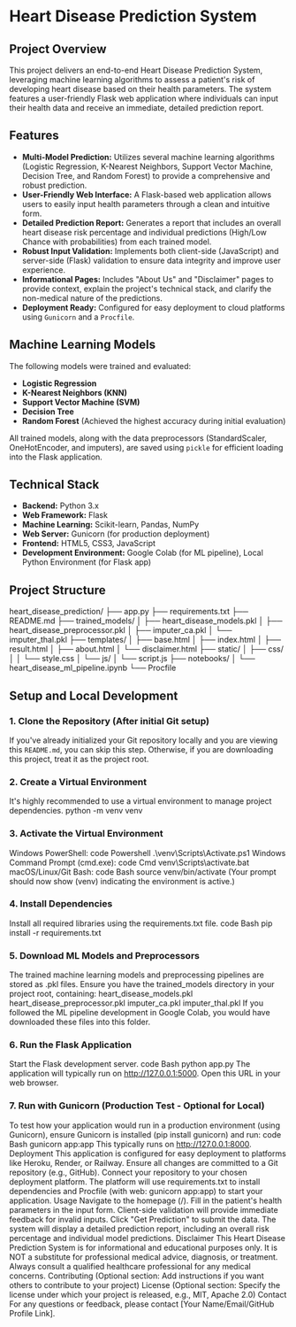 # Heart Disease Prediction System

## Project Overview
This project delivers an end-to-end Heart Disease Prediction System, leveraging machine learning algorithms to assess a patient's risk of developing heart disease based on their health parameters. The system features a user-friendly Flask web application where individuals can input their health data and receive an immediate, detailed prediction report.

## Features
-   **Multi-Model Prediction:** Utilizes several machine learning algorithms (Logistic Regression, K-Nearest Neighbors, Support Vector Machine, Decision Tree, and Random Forest) to provide a comprehensive and robust prediction.
-   **User-Friendly Web Interface:** A Flask-based web application allows users to easily input health parameters through a clean and intuitive form.
-   **Detailed Prediction Report:** Generates a report that includes an overall heart disease risk percentage and individual predictions (High/Low Chance with probabilities) from each trained model.
-   **Robust Input Validation:** Implements both client-side (JavaScript) and server-side (Flask) validation to ensure data integrity and improve user experience.
-   **Informational Pages:** Includes "About Us" and "Disclaimer" pages to provide context, explain the project's technical stack, and clarify the non-medical nature of the predictions.
-   **Deployment Ready:** Configured for easy deployment to cloud platforms using `Gunicorn` and a `Procfile`.

## Machine Learning Models
The following models were trained and evaluated:
-   **Logistic Regression**
-   **K-Nearest Neighbors (KNN)**
-   **Support Vector Machine (SVM)**
-   **Decision Tree**
-   **Random Forest** (Achieved the highest accuracy during initial evaluation)

All trained models, along with the data preprocessors (StandardScaler, OneHotEncoder, and imputers), are saved using `pickle` for efficient loading into the Flask application.

## Technical Stack
-   **Backend:** Python 3.x
-   **Web Framework:** Flask
-   **Machine Learning:** Scikit-learn, Pandas, NumPy
-   **Web Server:** Gunicorn (for production deployment)
-   **Frontend:** HTML5, CSS3, JavaScript
-   **Development Environment:** Google Colab (for ML pipeline), Local Python Environment (for Flask app)

## Project Structure
heart_disease_prediction/
├── app.py
├── requirements.txt
├── README.md
├── trained_models/
│   ├── heart_disease_models.pkl
│   ├── heart_disease_preprocessor.pkl
│   ├── imputer_ca.pkl
│   └── imputer_thal.pkl
├── templates/
│   ├── base.html
│   ├── index.html
│   ├── result.html
│   ├── about.html
│   └── disclaimer.html
├── static/
│   ├── css/
│   │   └── style.css
│   └── js/
│       └── script.js
├── notebooks/
│   └── heart_disease_ml_pipeline.ipynb
└── Procfile
## Setup and Local Development

### 1. Clone the Repository (After initial Git setup)
If you've already initialized your Git repository locally and you are viewing this `README.md`, you can skip this step. Otherwise, if you are downloading this project, treat it as the project root.

### 2. Create a Virtual Environment
It's highly recommended to use a virtual environment to manage project dependencies.
python -m venv venv
### 3. Activate the Virtual Environment
Windows PowerShell:
code
Powershell
.\venv\Scripts\Activate.ps1
Windows Command Prompt (cmd.exe):
code
Cmd
venv\Scripts\activate.bat
macOS/Linux/Git Bash:
code
Bash
source venv/bin/activate
(Your prompt should now show (venv) indicating the environment is active.)
### 4. Install Dependencies
Install all required libraries using the requirements.txt file.
code
Bash
pip install -r requirements.txt
### 5. Download ML Models and Preprocessors
The trained machine learning models and preprocessing pipelines are stored as .pkl files.
Ensure you have the trained_models directory in your project root, containing:
heart_disease_models.pkl
heart_disease_preprocessor.pkl
imputer_ca.pkl
imputer_thal.pkl
If you followed the ML pipeline development in Google Colab, you would have downloaded these files into this folder.
### 6. Run the Flask Application
Start the Flask development server.
code
Bash
python app.py
The application will typically run on http://127.0.0.1:5000. Open this URL in your web browser.
### 7. Run with Gunicorn (Production Test - Optional for Local)
To test how your application would run in a production environment (using Gunicorn), ensure Gunicorn is installed (pip install gunicorn) and run:
code
Bash
gunicorn app:app
This typically runs on http://127.0.0.1:8000.
Deployment
This application is configured for easy deployment to platforms like Heroku, Render, or Railway.
Ensure all changes are committed to a Git repository (e.g., GitHub).
Connect your repository to your chosen deployment platform.
The platform will use requirements.txt to install dependencies and Procfile (with web: gunicorn app:app) to start your application.
Usage
Navigate to the homepage (/).
Fill in the patient's health parameters in the input form.
Client-side validation will provide immediate feedback for invalid inputs.
Click "Get Prediction" to submit the data.
The system will display a detailed prediction report, including an overall risk percentage and individual model predictions.
Disclaimer
This Heart Disease Prediction System is for informational and educational purposes only. It is NOT a substitute for professional medical advice, diagnosis, or treatment. Always consult a qualified healthcare professional for any medical concerns.
Contributing
(Optional section: Add instructions if you want others to contribute to your project)
License
(Optional section: Specify the license under which your project is released, e.g., MIT, Apache 2.0)
Contact
For any questions or feedback, please contact [Your Name/Email/GitHub Profile Link].